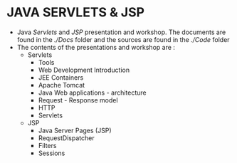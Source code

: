# JAVA SERVLETS & JSP

* Java *Servlets* and *JSP*  presentation and workshop. The documents are found in the *./Docs* folder and the sources are found in the *./Code* folder
* The contents of the presentations and workshop are :
    * Servlets   
        * Tools
        * Web Development Introduction
        * JEE Containers
        * Apache Tomcat
        * Java Web applications - architecture
        * Request - Response model
        * HTTP
        * Servlets
    * JSP 
        *  Java Server Pages (JSP)
        *  RequestDispatcher
        *  Filters
        *  Sessions
 
